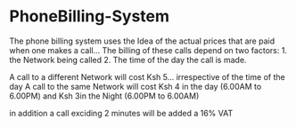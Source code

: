 # PhoneBilling-System
The phone billing system uses the Idea of the actual prices that are paid when one makes a call...
The billing of these calls depend on two factors: 1. the Network being called 2. The time of the day the call is made.

A call to a different Network will cost Ksh 5... irrespective of the time of the day
A call to the same Network will cost Ksh 4 in the day (6.00AM to 6.00PM) and Ksh 3in the Night (6.00PM to 6.00AM)

in addition a call exciding 2 minutes will be added a 16% VAT  
